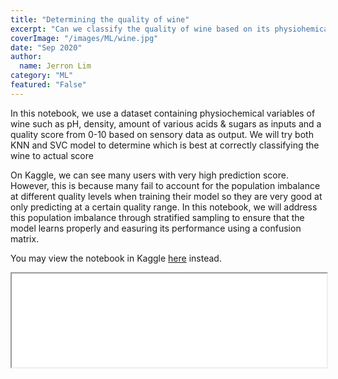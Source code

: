 ```yaml
---
title: "Determining the quality of wine"
excerpt: "Can we classify the quality of wine based on its physiohemical properties?"
coverImage: "/images/ML/wine.jpg"
date: "Sep 2020"
author:
  name: Jerron Lim
category: "ML"
featured: "False"
---
```


In this notebook, we use a dataset containing physiochemical variables of wine such as pH, density, amount of various acids & sugars as inputs and a quality score from 0-10 based on sensory data as output. We will try both KNN and SVC model to determine which is best at correctly classifying the wine to actual score

On Kaggle, we can see many users with very high prediction score. However, this is because many fail to account for the population imbalance at different quality levels when training their model so they are very good at only predicting at a certain quality range. In this notebook, we will address this population imbalance through stratified sampling to ensure that the model learns properly and easuring its performance using a confusion matrix.

You may view the notebook in Kaggle [here](https://www.kaggle.com/streetlamb/using-knn-and-svc-to-determine-wine-quality) instead.

<iframe src="/html_files/using-knn-and-svc-to-determine-wine-quality.html" onload="this.style.height=(this.contentWindow.document.body.scrollHeight+20)+'px';" style="width:100%"></iframe>
